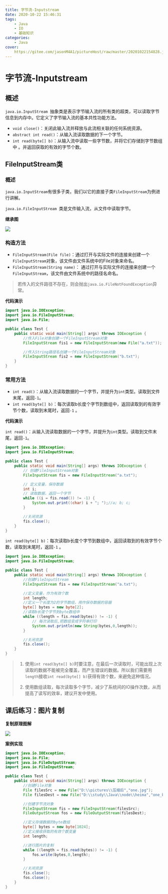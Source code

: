 ```yaml
---
title: 字节流-Inputstream
date: 2020-10-22 15:46:31
tags:
	- Java
	- IO
	- 基础知识
categories:
	- Java
cover:
	https://gitee.com/jasonM4A1/pictureHost/raw/master/20201022154828.jpg
---
```


# 字节流-Inputstream

## 概述

`java.io.InputStream `抽象类是表示字节输入流的所有类的超类，可以读取字节信息到内存中。它定义了字节输入流的基本共性功能方法。

+ `void close()`：关闭此输入流并释放与此流相关联的任何系统资源。    
+ `abstract int read()`：从输入流读取数据的下一个字节。 
+ `int read(byte[] b)`：从输入流中读取一些字节数，并将它们存储到字节数组中 。并返回获取的有效的字节个数。

## FileInputStream类

### 概述

`java.io.InputStream`有很多子类，我们以它的直接子类`FileInputStream`为例进行讲解。

`java.io.FileInputStream `类是文件输入流，从文件中读取字节。

**继承图**

![](https://gitee.com/jasonM4A1/pictureHost/raw/master/20201023032709.png)

### 构造方法

+ `FileInputStream(File file)`：通过打开与实际文件的连接来创建一个`FileInputStream`对象，该文件由文件系统中的File对象来命名。 
+ `FileInputStream(String name)`： 通过打开与实际文件的连接来创建一个`FileInputStream`，该文件由文件系统中的路径名命名。

> 若传入的文件路径不存在，则会抛出`java.io.FileNotFoundException`异常。

**代码演示**

~~~java
import java.io.IOException;
import java.io.FileInputStream;
import java.io.File;

public class Test {
    public static void main(String[] args) throws IOException {
        //传入File对象创建一个FileInputStream对象
        FileInputStream fis1 = new FileInputStream(new File("a.txt"));

        //传入String路径名创建一个FileInputStream对象
        FileInputStream fis2 = new FileInputStream("b.txt");
    }
}
~~~

### 常用方法

+ `int read()`：从输入流读取数据的一个字节，并提升为`int`类型。读取到文件末尾，返回`-1`。
+ `int read(byte[] b)`：每次读取b长度个字节到数组中，返回读取到的有效字节个数，读取到末尾时，返回`-1` 。

**代码演示**

`int read()`：从输入流读取数据的一个字节，并提升为`int`类型。读取到文件末尾，返回`-1`。

~~~java
import java.io.IOException;
import java.io.FileInputStream;

public class Test {
    public static void main(String[] args) throws IOException {
        // 创建FileInputStream对象
        FileInputStream fis = new FileInputStream("a.txt");

        // 定义变量，保存数据
        int i;
        // 读取数据，返回一个字节
        while ((i = fis.read()) != -1) {
            System.out.print((char) i + "; ");//a; b; c; 
        }

        //关闭资源
        fis.close();
    }
}
~~~

`int read(byte[] b)`：每次读取b长度个字节到数组中，返回读取到的有效字节个数，读取到末尾时，返回`-1` 。

~~~java
import java.io.IOException;
import java.io.FileInputStream;

public class Test {
    public static void main(String[] args) throws IOException {
        //创建FileInputStream
        FileInputStream fis = new FileInputStream("a.txt");

        //定义变量，作为有效个数
        int length;
        //定义一个长度为2的字节数组，用作保存数据的容器
        byte[] bytes = new byte[2];
        //读取b长度个字节到byte数组中
        while ((length = fis.read(bytes)) != -1) {
            // 每次读取后,把数组变成字符串打印
            System.out.println(new String(bytes,0,length));
        }

        //关闭资源
        fis.close();
    }
}
~~~

> 1. 使用`int read(byte[] b)`时要注意，在最后一次读取时，可能出现上次读取的数据不能被完全覆盖，而产生错误的数据。所以我们需要用`length`接收`int read(byte[] b)`获得有效个数，来避免这种情况。
>
> 2. 使用数组读取，每次读取多个字节，减少了系统间的IO操作次数，从而提高了读写的效率，建议开发中使用。

 ## 课后练习：图片复制

**复制原理图解**

![](https://gitee.com/jasonM4A1/pictureHost/raw/master/20201022203954.jpg)

**案例实现**

~~~java
import java.io.IOException;
import java.io.File;
import java.io.FileOutputStream;
import java.io.FileInputStream;

public class Test {
    public static void main(String[] args) throws IOException {
        //创建File对象
        File filesSrc = new File("D:\\pictures\\压缩后","one.jpg");
        File filesDest = new File("D:\\study\\Java\\node\\heima","one_bak.jpg");

        //创建字节流对象
        FileInputStream fis = new FileInputStream(filesSrc);
        FileOutputStream fos = new FileOutputStream(filesDest);

        //定义存储数据的byte数组
        byte[] bytes = new byte[1024];
        //定义接收获取的有效个数变量
        int length;

        //进行图片的复制
        while ((length = fis.read(bytes)) != -1) {
            fos.write(bytes,0,length);
        }

        //关闭资源
        fis.close();
        fos.close();
    }
}
~~~

